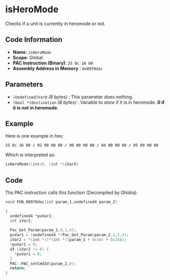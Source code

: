 # isHeroMode

Checks if a unit is currently in heromode or not.

## Code Information

- **Name**: `isHeroMode`
- **Scope**: Global
- **PAC Instruction (Binary)**: `25 0c 16 00`
- **Assembly Address in Memory** : `0x8970dac`

## Parameters

- `(Undefined)Var0` *(8 bytes)* : This parameter does nothing.
- `(bool *)destination` *(8 bytes)* : Variable to *store* if it is in heromode. **0 if it is not in heromode**.

## Example

Here is one example in hex:

```25 0c 16 00 / 02 00 00 00 / 00 00 00 00 / 04 00 00 00 / 05 00 00 00```

Which is interpreted as:

```c
isHeroMode((int)0, (int *)iVar5)
```

## Code

Ths PAC instruction calls this function (Decompiled by Ghidra):

```c
void FUN_08970dac(int param_1,undefined4 param_2)

{
  undefined4 *puVar1;
  int iVar2;
  
  Pac_Get_Param(param_2,0,1,4);
  puVar1 = (undefined4 *)Pac_Get_Param(param_2,1,1,4);
  iVar2 = *(int *)(*(int *)(param_1 + 0x10) + 0x158);
  *puVar1 = 0;
  if (iVar2 != 0) {
    *puVar1 = 0;
  }
  PAC::PAC_setCmdId(param_2,0);
  return;
}
```

